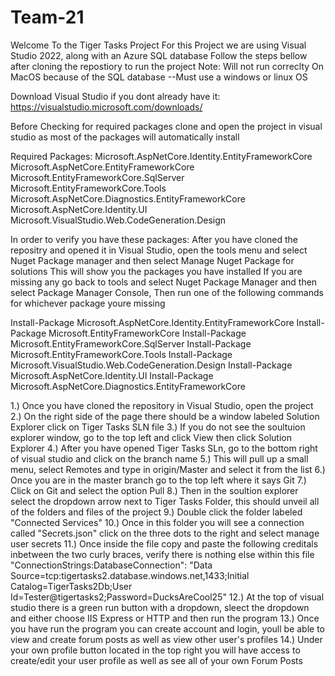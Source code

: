# Team-21
Welcome To the Tiger Tasks Project
For this Project we are using Visual Studio 2022, along with an Azure SQL database 
Follow the steps bellow after cloning the repostiory to run the project 
Note: Will not run correclty On MacOS because of the SQL database
--Must use a windows or linux OS

Download Visual Studio if you dont already have it: https://visualstudio.microsoft.com/downloads/

Before Checking for required packages clone and open the project in visual studio as most of the packages will automatically install

Required Packages:
Microsoft.AspNetCore.Identity.EntityFrameworkCore
Microsoft.AspNetCore.EntityFrameworkCore
Microsoft.EntityFrameworkCore.SqlServer
Microsoft.EntityFrameworkCore.Tools
Microsoft.AspNetCore.Diagnostics.EntityFrameworkCore
Microsoft.AspNetCore.Identity.UI
Microsoft.VisualStudio.Web.CodeGeneration.Design

In order to verify you have these packages:
After you have cloned the repositry and opened it in Visual Studio, open the tools menu and select Nuget Package manager and then select Manage Nuget Package for solutions
This will show you the packages you have installed
If you are missing any go back to tools and select Nuget Package Manager and then select Package Manager Console, Then run one of the following commands for whichever package youre missing

Install-Package Microsoft.AspNetCore.Identity.EntityFrameworkCore
Install-Package Microsoft.EntityFrameworkCore
Install-Package Microsoft.EntityFrameworkCore.SqlServer
Install-Package Microsoft.EntityFrameworkCore.Tools
Install-Package Microsoft.VisualStudio.Web.CodeGeneration.Design
Install-Package Microsoft.AspNetCore.Identity.UI
Install-Package Microsoft.AspNetCore.Diagnostics.EntityFrameworkCore

1.) Once you have cloned the repository in Visual Studio, open the project 
2.) On the right side of the page there should be a window labeled Solution Explorer click on Tiger Tasks SLN file 
3.) If you do not see the soultuion explorer window, go to the top left and click View then click Solution Explorer
4.) After you have opened Tiger Tasks SLn, go to the bottom right of visual studio and click on the branch name
5.) This will pull up a small menu, select Remotes and type in origin/Master and select it from the list
6.) Once you are in the master branch go to the top left where it says Git
7.) Click on Git and select the option Pull
8.) Then in the soultion explorer select the dropdown arrow next to Tiger Tasks Folder, this should unveil all of the folders and files of the project 
9.) Double click the folder labeled "Connected Services" 
10.) Once in this folder you will see a connection called "Secrets.json" click on the three dots to the right and select manage user secrets 
11.) Once inside the file  copy and paste the following creditals inbetween the two curly braces, verify there is nothing else within this file
"ConnectionStrings:DatabaseConnection": "Data Source=tcp:tigertasks2.database.windows.net,1433;Initial Catalog=TigerTasks2Db;User Id=Tester@tigertasks2;Password=DucksAreCool25"
12.) At the top of visual studio there is a green run button with a dropdown, sleect the dropdown and either choose IIS Express or HTTP and then run the program 
13.) Once you have run the program you can create account and login, youll be able to view and create forum posts as well as view other user's profiles
14.) Under your own profile button located in the top right you will have access to create/edit your user profile as well as see all of your own Forum Posts
